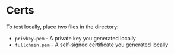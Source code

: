 # Certs

To test locally, place two files in the directory:

- `privkey.pem` - A private key you generated locally
- `fullchain.pem` - A self-signed certificate you generated locally
